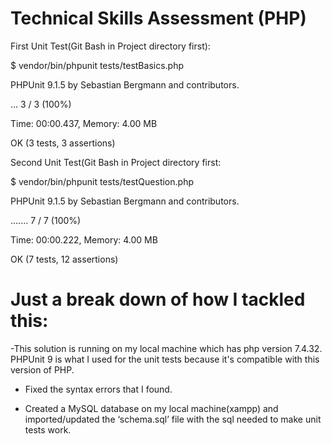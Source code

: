 Technical Skills Assessment (PHP)
=================================

First Unit Test(Git Bash in Project directory first):

$ vendor/bin/phpunit tests/testBasics.php

PHPUnit 9.1.5 by Sebastian Bergmann and contributors.

...                                                                 3 / 3 (100%)

Time: 00:00.437, Memory: 4.00 MB

OK (3 tests, 3 assertions)




Second Unit Test(Git Bash in Project directory first:

$ vendor/bin/phpunit tests/testQuestion.php

PHPUnit 9.1.5 by Sebastian Bergmann and contributors.

.......                                                             7 / 7 (100%)

Time: 00:00.222, Memory: 4.00 MB

OK (7 tests, 12 assertions)


Just a break down of how I tackled this:
=================================

-This solution is running on my local machine which has php version 7.4.32.
PHPUnit 9 is what I used for the unit tests because it's compatible with this version of PHP. 

- Fixed the syntax errors that I found.

- Created a MySQL database on my local machine(xampp) and imported/updated the ‘schema.sql’ file with the sql needed to make unit tests work.

